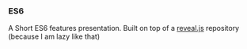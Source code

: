 ### ES6
	
A Short ES6 features presentation.
Built on top of a [reveal.js](https://github.com/hakimel/reveal.js) repository (because I am lazy like that)